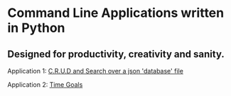# Command Line Applications written in Python
## Designed for productivity, creativity and sanity.

Application 1: [C.R.U.D and Search over a json 'database' file](https://github.com/commandlinepy/crud-search-json-db)

Application 2: [Time Goals](https://github.com/commandlinepy/note-time-calc-json-db)


